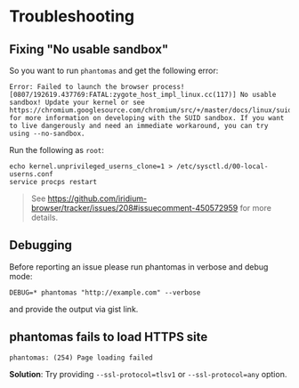 Troubleshooting
===============

## Fixing "No usable sandbox"

So you want to run `phantomas` and get the following error:

```
Error: Failed to launch the browser process!
[0807/192619.437769:FATAL:zygote_host_impl_linux.cc(117)] No usable sandbox! Update your kernel or see https://chromium.googlesource.com/chromium/src/+/master/docs/linux/suid_sandbox_development.md for more information on developing with the SUID sandbox. If you want to live dangerously and need an immediate workaround, you can try using --no-sandbox.
```

Run the following as `root`:

```
echo kernel.unprivileged_userns_clone=1 > /etc/sysctl.d/00-local-userns.conf
service procps restart
```

> See https://github.com/iridium-browser/tracker/issues/208#issuecomment-450572959 for more details. 

## Debugging

Before reporting an issue please run phantomas in verbose and debug mode:

```
DEBUG=* phantomas "http://example.com" --verbose
```

and provide the output via gist link.

## phantomas fails to load HTTPS site

```
phantomas: (254) Page loading failed
```

**Solution**: Try providing ``--ssl-protocol=tlsv1`` or ``--ssl-protocol=any`` option.
